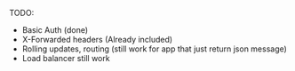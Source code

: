 TODO:

- Basic Auth (done)
- X-Forwarded headers (Already included)
- Rolling updates, routing (still work for app that just return json message)
- Load balancer still work